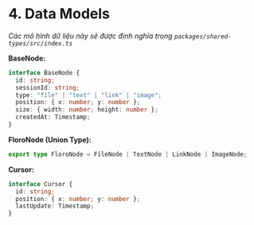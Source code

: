 # 4. Data Models

_Các mô hình dữ liệu này sẽ được định nghĩa trong `packages/shared-types/src/index.ts`_

**BaseNode:**

```typescript
interface BaseNode {
  id: string;
  sessionId: string;
  type: "file" | "text" | "link" | "image";
  position: { x: number; y: number };
  size: { width: number; height: number };
  createdAt: Timestamp;
}
```

**FloroNode (Union Type):**

```typescript
export type FloroNode = FileNode | TextNode | LinkNode | ImageNode;
```

**Cursor:**

```typescript
interface Cursor {
  id: string;
  position: { x: number; y: number };
  lastUpdate: Timestamp;
}
```
